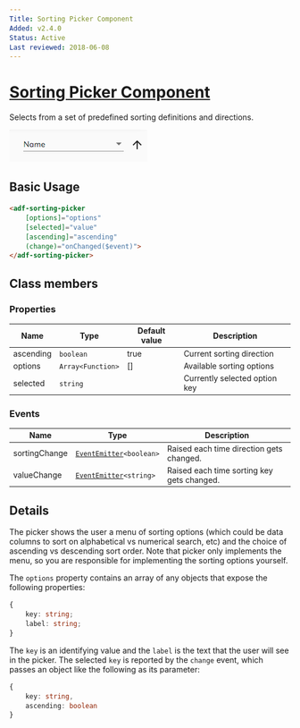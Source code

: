 ```yaml
---
Title: Sorting Picker Component
Added: v2.4.0
Status: Active
Last reviewed: 2018-06-08
---
```


# [Sorting Picker Component](../../../lib/core/sorting-picker/sorting-picker.component.ts "Defined in sorting-picker.component.ts")

Selects from a set of predefined sorting definitions and directions.

![Sorting Picker](../../docassets/images/sorting-picker.png)

## Basic Usage

```html
<adf-sorting-picker
    [options]="options"
    [selected]="value"
    [ascending]="ascending"
    (change)="onChanged($event)">
</adf-sorting-picker>
```

## Class members

### Properties

| Name      | Type              | Default value | Description                   |
| --------- | ----------------- | ------------- | ----------------------------- |
| ascending | `boolean`         | true          | Current sorting direction     |
| options   | `Array<Function>` | \[]           | Available sorting options     |
| selected  | `string`          |               | Currently selected option key |

### Events

| Name          | Type                                                                  | Description                                |
| ------------- | --------------------------------------------------------------------- | ------------------------------------------ |
| sortingChange | [`EventEmitter`](https://angular.io/api/core/EventEmitter)`<boolean>` | Raised each time direction gets changed.   |
| valueChange   | [`EventEmitter`](https://angular.io/api/core/EventEmitter)`<string>`  | Raised each time sorting key gets changed. |

## Details

The picker shows the user a menu of sorting options (which could be data columns to sort on
alphabetical vs numerical search, etc) and the choice of ascending vs descending sort order.
Note that picker only implements the menu, so you are responsible for implementing the sorting
options yourself.

The `options` property contains an array of any objects that expose the following properties:

```ts
{
    key: string;
    label: string;
}
```

The `key` is an identifying value and the `label` is the text that the user will see in the
picker. The selected `key` is reported by the `change` event, which passes an object like the
following as its parameter:

```ts
{
    key: string,
    ascending: boolean
}
```
